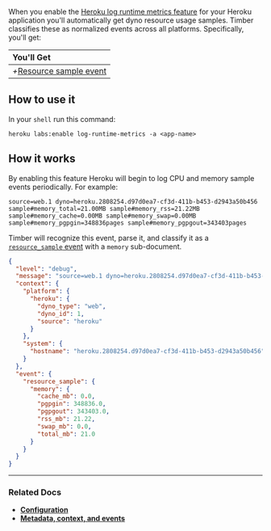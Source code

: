 When you enable the [Heroku log runtime metrics feature](https://devcenter.heroku.com/articles/log-runtime-metrics) for your Heroku application you'll automatically get dyno resource usage samples. Timber classifies these as normalized events across all platforms. Specifically, you'll get:

|You'll Get|
|:------|
|<i>+</i>[Resource sample event](/timber-concepts/the-timber-log-event-schema/events/resource-sample-event)|


## How to use it

In your `shell` run this command:

```
heroku labs:enable log-runtime-metrics -a <app-name>
```


## How it works

By enabling this feature Heroku will begin to log CPU and memory sample events periodically. For example:

```
source=web.1 dyno=heroku.2808254.d97d0ea7-cf3d-411b-b453-d2943a50b456 sample#memory_total=21.00MB sample#memory_rss=21.22MB sample#memory_cache=0.00MB sample#memory_swap=0.00MB sample#memory_pgpgin=348836pages sample#memory_pgpgout=343403pages
```

Timber will recognize this event, parse it, and classify it as a [`resource_sample` event](/timber-concepts/the-timber-log-event-schema/events/resource-sample-event) with a `memory` sub-document.

```json
{
  "level": "debug",
  "message": "source=web.1 dyno=heroku.2808254.d97d0ea7-cf3d-411b-b453-d2943a50b456 sample#memory_total=21.00MB sample#memory_rss=21.22MB sample#memory_cache=0.00MB sample#memory_swap=0.00MB sample#memory_pgpgin=348836pages sample#memory_pgpgout=343403pages",
  "context": {
    "platform": {
      "heroku": {
        "dyno_type": "web",
        "dyno_id": 1,
        "source": "heroku"
      }
    },
    "system": {
      "hostname": "heroku.2808254.d97d0ea7-cf3d-411b-b453-d2943a50b456"
    }
  },
  "event": {
    "resource_sample": {
      "memory": {
        "cache_mb": 0.0,
        "pgpgin": 348836.0,
        "pgpgout": 343403.0,
        "rss_mb": 21.22,
        "swap_mb": 0.0,
        "total_mb": 21.0
      }
    }
  }
}
```

---

### Related Docs

* [**Configuration**](/timber-for-platforms/heroku/configuration)
* [**Metadata, context, and events**](/timber-concepts/metadata-context-and-events)
